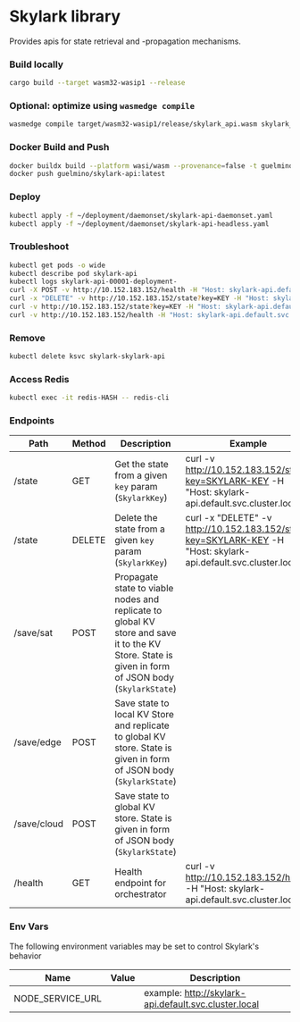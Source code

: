 # Skylark library
Provides apis for state retrieval and -propagation mechanisms. 

### Build locally
```bash
cargo build --target wasm32-wasip1 --release
```
### Optional: optimize using `wasmedge compile`
```bash
wasmedge compile target/wasm32-wasip1/release/skylark_api.wasm skylark_api.wasm
```
### Docker Build and Push
```bash
docker buildx build --platform wasi/wasm --provenance=false -t guelmino/skylark-api:latest .
docker push guelmino/skylark-api:latest
```

### Deploy
```bash
kubectl apply -f ~/deployment/daemonset/skylark-api-daemonset.yaml
kubectl apply -f ~/deployment/daemonset/skylark-api-headless.yaml
```
### Troubleshoot
```bash
kubectl get pods -o wide
kubectl describe pod skylark-api
kubectl logs skylark-api-00001-deployment-
curl -X POST -v http://10.152.183.152/health -H "Host: skylark-api.default.svc.cluster.local" -d "skldfjerg"
curl -x "DELETE" -v http://10.152.183.152/state?key=KEY -H "Host: skylark-api.default.svc.cluster.local"
curl -v http://10.152.183.152/state?key=KEY -H "Host: skylark-api.default.svc.cluster.local"
curl -v http://10.152.183.152/health -H "Host: skylark-api.default.svc.cluster.local"

```
### Remove
```bash
kubectl delete ksvc skylark-skylark-api
```
### Access Redis
```bash
kubectl exec -it redis-HASH -- redis-cli
```
### Endpoints

| Path        | Method | Description                                                                                                                                        | Example                                                                                                          |
|-------------|--------|----------------------------------------------------------------------------------------------------------------------------------------------------|------------------------------------------------------------------------------------------------------------------|
| /state      | GET    | Get the state from a given `key` param (`SkylarkKey`)                                                                                              | curl -v http://10.152.183.152/state?key=SKYLARK-KEY -H "Host: skylark-api.default.svc.cluster.local"             | 
| /state      | DELETE | Delete the state from a given `key` param (`SkylarkKey`)                                                                                           | curl -x "DELETE" -v http://10.152.183.152/state?key=SKYLARK-KEY -H "Host: skylark-api.default.svc.cluster.local" | 
| /save/sat   | POST   | Propagate state to viable nodes and replicate to global KV store and save it to the KV Store. State is given in form of JSON body (`SkylarkState`) |                                                                                                                  |
| /save/edge  | POST   | Save state to local KV Store and replicate to global KV store. State is given in form of JSON body (`SkylarkState`)                                |                                                                                                                  |
| /save/cloud | POST   | Save state to global KV store. State is given in form of JSON body (`SkylarkState`)                                                                |                                                                                                                  |
| /health     | GET    | Health endpoint for orchestrator                                                                                                                   | curl -v http://10.152.183.152/health -H "Host: skylark-api.default.svc.cluster.local"                            |

### Env Vars
The following environment variables may be set to control Skylark's behavior

| Name             | Value | Description                                            |
|------------------|-------|--------------------------------------------------------|
| NODE_SERVICE_URL | <URL> | example:  http://skylark-api.default.svc.cluster.local |   
